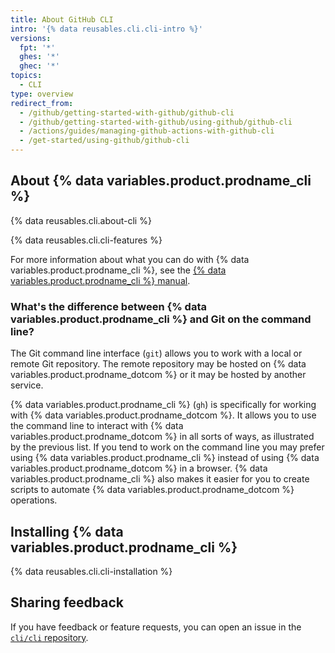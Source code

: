 ```yaml
---
title: About GitHub CLI
intro: '{% data reusables.cli.cli-intro %}'
versions:
  fpt: '*'
  ghes: '*'
  ghec: '*'
topics:
  - CLI
type: overview
redirect_from:
  - /github/getting-started-with-github/github-cli
  - /github/getting-started-with-github/using-github/github-cli
  - /actions/guides/managing-github-actions-with-github-cli
  - /get-started/using-github/github-cli
---
```

## About {% data variables.product.prodname_cli %}

{% data reusables.cli.about-cli %}

{% data reusables.cli.cli-features %}

For more information about what you can do with {% data variables.product.prodname_cli %}, see the [{% data variables.product.prodname_cli %} manual](https://cli.github.com/manual).

### What's the difference between {% data variables.product.prodname_cli %} and Git on the command line?

The Git command line interface (`git`) allows you to work with a local or remote Git repository. The remote repository may be hosted on {% data variables.product.prodname_dotcom %} or it may be hosted by another service.

{% data variables.product.prodname_cli %} (`gh`) is specifically for working with {% data variables.product.prodname_dotcom %}. It allows you to use the command line to interact with {% data variables.product.prodname_dotcom %} in all sorts of ways, as illustrated by the previous list. If you tend to work on the command line you may prefer using {% data variables.product.prodname_cli %} instead of using {% data variables.product.prodname_dotcom %} in a browser. {% data variables.product.prodname_cli %} also makes it easier for you to create scripts to automate {% data variables.product.prodname_dotcom %} operations.

## Installing {% data variables.product.prodname_cli %}

{% data reusables.cli.cli-installation %}

## Sharing feedback

If you have feedback or feature requests, you can open an issue in the [`cli/cli` repository](https://github.com/cli/cli).
